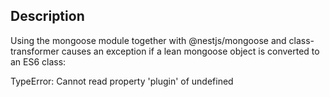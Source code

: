 ## Description

Using the mongoose module together with @nestjs/mongoose and class-transformer causes an exception if a lean mongoose 
object is converted to an ES6 class:

TypeError: Cannot read property 'plugin' of undefined
